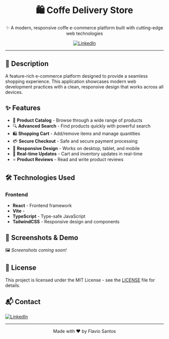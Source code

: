 <div align="center">
  <h1>🛍️ Coffe Delivery Store</h1>
  <p>✨ A modern, responsive coffe e-commerce platform built with cutting-edge web technologies</p>
  
  <!-- ![React](https://img.shields.io/badge/Angular-DD0031?style=for-the-badge&logo=angular&logoColor=white)
  ![TypeScript](https://img.shields.io/badge/TypeScript-007ACC?style=for-the-badge&logo=typescript&logoColor=white)
  ![Bootstrap](https://img.shields.io/badge/Bootstrap-563D7C?style=for-the-badge&logo=bootstrap&logoColor=white) -->
  
  [![LinkedIn](https://img.shields.io/badge/Connect-0077B5?style=for-the-badge&logo=linkedin&logoColor=white)](https://www.linkedin.com/in/flvsantos15/)
  
  ---
</div>

## 📝 Description

A feature-rich e-commerce platform designed to provide a seamless shopping experience. This application showcases modern web development practices with a clean, responsive design that works across all devices.

## ✨ Features

- 🛒 **Product Catalog** - Browse through a wide range of products
- 🔍 **Advanced Search** - Find products quickly with powerful search
- 🛍️ **Shopping Cart** - Add/remove items and manage quantities
- 💳 **Secure Checkout** - Safe and secure payment processing
- 📱 **Responsive Design** - Works on desktop, tablet, and mobile
- 🔄 **Real-time Updates** - Cart and inventory updates in real-time
- ⭐ **Product Reviews** - Read and write product reviews

## 🛠️ Technologies Used

### Frontend

- **React** - Frontend framework
- **Vite** - 
- **TypeScript** - Type-safe JavaScript
- **TailwindCSS** - Responsive design and components

## 📸 Screenshots & Demo

<!-- Update these placeholders with your actual images and gifs -->

🖼️ _Screenshots coming soon!_

## 📄 License

This project is licensed under the MIT License - see the [LICENSE](LICENSE) file for details.

## 📬 Contact

[![LinkedIn](https://img.shields.io/badge/Connect-0077B5?style=for-the-badge&logo=linkedin&logoColor=white)](https://www.linkedin.com/in/flvSantos15/)

---

<div align="center">
  Made with ❤️ by Flavio Santos
</div>
